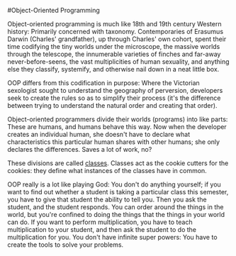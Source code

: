 #Object-Oriented Programming

Object-oriented programming is much like 18th and 19th century Western history: Primarily concerned with taxonomy. Contemporaries of Erasumus Darwin (Charles' grandfather), up through Charles' own cohort, spent their time codifying the tiny worlds under the microscope, the massive worlds through the telescope, the innumerable varieties of finches and far-away never-before-seens, the vast multiplicities of human sexuality, and anything else they classify, systemify, and otherwise nail down in a neat little box.

OOP differs from this codification in purpose: Where the Victorian sexologist sought to understand the geography of perversion, developers seek to create the rules so as to simplify their process (it's the difference between trying to understand the natural order and creating that order).

Object-oriented programmers divide their worlds (programs) into like parts: These are humans, and humans behave this way. Now when the developer creates an individual human, she doesn't have to declare what characteristics this particular human shares with other humans; she only declares the differences. Saves a lot of work, no?

These divisions are called [classes](google.com). Classes act as the cookie cutters for the cookies: they define what instances of the classes have in common.

OOP really is a lot like playing God: You don't do anything yourself; if you want to find out whether a student is taking a particular class this semester, you have to give that student the ability to tell you. Then you ask the student, and the student responds. You can order around the things in the world, but you're confined to doing the things that the things in your world can do. If you want to perform multiplication, you have to teach multiplication to your student, and then ask the student to do the multiplication for you. You don't have infinite super powers: You have to create the tools to solve your problems.
